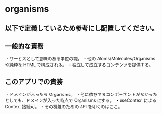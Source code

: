 # organisms

## 以下で定義しているため参考にし配置してください。

## 一般的な責務

・サービスとして意味のある単位の塊。
・他の Atoms/Molecules/Organisms や純粋な HTML で構成される。
・独立して成立するコンテンツを提供する。

## このアプリでの責務

・ドメインが入ったら Organisms。
・他に依存するコンポーネントがなかったとしても、ドメインが入った時点で Organisms にする。
・useContext による Context 接続可。
・その機能のための API を叩くのはここ。
